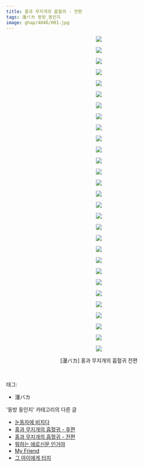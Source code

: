 ```yaml
---
title: 홍과 무지개의 흡혈귀 - 전편
tags: 漫バカ 동방_동인지
image: ghap/4046/001.jpg
---
```

<div class="article">
<p style="text-align: center; clear: none; float: none;"><img src="{{ site.nasurl }}/ghap/4046/001.jpg"/></p>
<p style="text-align: center; clear: none; float: none;"><img src="{{ site.nasurl }}/ghap/4046/002.jpg"/></p>
<p style="text-align: center; clear: none; float: none;"><img src="{{ site.nasurl }}/ghap/4046/003.jpg"/></p>
<p style="text-align: center; clear: none; float: none;"><img src="{{ site.nasurl }}/ghap/4046/004.jpg"/></p>
<p style="text-align: center; clear: none; float: none;"><img src="{{ site.nasurl }}/ghap/4046/005.jpg"/></p>
<p style="text-align: center; clear: none; float: none;"><img src="{{ site.nasurl }}/ghap/4046/006.jpg"/></p>
<p style="text-align: center; clear: none; float: none;"><img src="{{ site.nasurl }}/ghap/4046/007.jpg"/></p>
<p style="text-align: center; clear: none; float: none;"><img src="{{ site.nasurl }}/ghap/4046/008.jpg"/></p>
<p style="text-align: center; clear: none; float: none;"><img src="{{ site.nasurl }}/ghap/4046/009.jpg"/></p>
<p style="text-align: center; clear: none; float: none;"><img src="{{ site.nasurl }}/ghap/4046/010.jpg"/></p>
<p style="text-align: center; clear: none; float: none;"><img src="{{ site.nasurl }}/ghap/4046/011.jpg"/></p>
<p style="text-align: center; clear: none; float: none;"><img src="{{ site.nasurl }}/ghap/4046/012.jpg"/></p>
<p style="text-align: center; clear: none; float: none;"><img src="{{ site.nasurl }}/ghap/4046/013.jpg"/></p>
<p style="text-align: center; clear: none; float: none;"><img src="{{ site.nasurl }}/ghap/4046/014.jpg"/></p>
<p style="text-align: center; clear: none; float: none;"><img src="{{ site.nasurl }}/ghap/4046/015.jpg"/></p>
<p style="text-align: center; clear: none; float: none;"><img src="{{ site.nasurl }}/ghap/4046/016.jpg"/></p>
<p style="text-align: center; clear: none; float: none;"><img src="{{ site.nasurl }}/ghap/4046/017.jpg"/></p>
<p style="text-align: center; clear: none; float: none;"><img src="{{ site.nasurl }}/ghap/4046/018.jpg"/></p>
<p style="text-align: center; clear: none; float: none;"><img src="{{ site.nasurl }}/ghap/4046/019.jpg"/></p>
<p style="text-align: center; clear: none; float: none;"><img src="{{ site.nasurl }}/ghap/4046/020.jpg"/></p>
<p style="text-align: center; clear: none; float: none;"><img src="{{ site.nasurl }}/ghap/4046/021.jpg"/></p>
<p style="text-align: center; clear: none; float: none;"><img src="{{ site.nasurl }}/ghap/4046/022.jpg"/></p>
<p style="text-align: center; clear: none; float: none;"><img src="{{ site.nasurl }}/ghap/4046/023.jpg"/></p>
<p style="text-align: center; clear: none; float: none;"><img src="{{ site.nasurl }}/ghap/4046/024.jpg"/></p>
<p style="text-align: center; clear: none; float: none;"><img src="{{ site.nasurl }}/ghap/4046/025.jpg"/></p>
<p style="text-align: center; clear: none; float: none;"><img src="{{ site.nasurl }}/ghap/4046/026.jpg"/></p>
<p style="text-align: center; clear: none; float: none;"><img src="{{ site.nasurl }}/ghap/4046/027.jpg"/></p>
<p style="text-align: center; clear: none; float: none;"><img src="{{ site.nasurl }}/ghap/4046/028.jpg"/></p>
<p style="text-align: center; clear: none; float: none;"><img src="{{ site.nasurl }}/ghap/4046/029.jpg"/></p>
<p style="text-align: center; clear: none; float: none;">[漫バカ] 홍과 무지개의 흡혈귀 전편</p>
<p><br/></p>
</div><div class="tagTrail">
<p>태그: </p>
<ul>
<li>漫バカ</li>
</ul>
</div><div class="another">
<p>'동방 동인지' 카테고리의 다른 글</p>
<ul>
<li><a href="/2017-12-15-ghap_4048">눈동자에 비치다</a></li>
<li><a href="/2017-12-15-ghap_4047">홍과 무지개의 흡혈귀 - 후편</a></li>
<li><a href="/2017-12-15-ghap_4046">홍과 무지개의 흡혈귀 - 전편</a></li>
<li><a href="/2017-12-15-ghap_4045">뭐하는 애로신문 인거야</a></li>
<li><a href="/2017-12-15-ghap_4044">My Friend</a></li>
<li><a href="/2017-12-15-ghap_4043">그 아이에게 터치</a></li>
</ul>
</div><div class="cb_module cb_fluid">
<div class="cb_wrt cb_profile">
</div><!-- commentList close -->
</div>